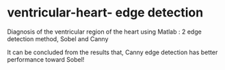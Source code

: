 # ventricular-heart- edge detection
Diagnosis of the ventricular region of the heart using Matlab : 2 edge detection method, Sobel and Canny

It can be concluded from the results that, Canny edge detection has better performance toward Sobel!
